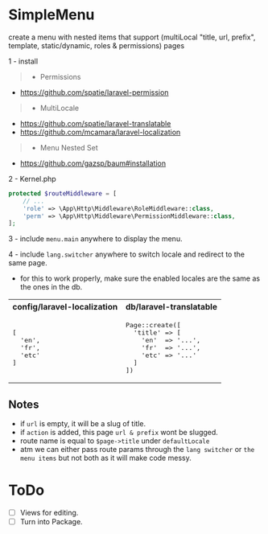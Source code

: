 # SimpleMenu
create a menu with nested items that support (multiLocal "title, url, prefix", template, static/dynamic, roles & permissions) pages

1 - install
  > - Permissions
  >
  - https://github.com/spatie/laravel-permission

  > - MultiLocale
  >
  - https://github.com/spatie/laravel-translatable
  - https://github.com/mcamara/laravel-localization

  > - Menu Nested Set
  >
  - https://github.com/gazsp/baum#installation

2 - Kernel.php

```php
protected $routeMiddleware = [
    // ...
    'role' => \App\Http\Middleware\RoleMiddleware::class,
    'perm' => \App\Http\Middleware\PermissionMiddleware::class,
];
```

3 - include `menu.main` anywhere to display the menu.

4 - include `lang.switcher` anywhere to switch locale and redirect to the same page.
- for this to work properly, make sure the enabled locales are the same as the ones in the db.

<table>
<tr>
<th>config/laravel-localization</th>
<th>db/laravel-translatable</th>
</tr>
<tr>
<td>
<pre>
[
  'en',
  'fr',
  'etc'
]
</pre>
</td>
<td>
<pre>
Page::create([
  'title' => [
    'en'  => '...',
    'fr'  => '...',
    'etc' => '...'
  ]
])
</pre>
</td>
</tr>
</table>

## Notes
- if `url` is empty, it will be a slug of title.
- if `action` is added, this page `url & prefix` wont be slugged.
- route name is equal to `$page->title` under `defaultLocale`
- atm we can either pass route params through the `lang switcher` or `the menu items` but not both as it will make code messy.

# ToDo

* [ ] Views for editing.
* [ ] Turn into Package.
